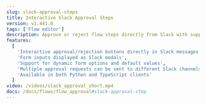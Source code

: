 ```yaml
---
slug: slack-approval-steps
title: Interactive Slack Approval Steps
version: v1.441.0
tags: ['Flow editor']
description: Approve or reject flow steps directly from Slack with support for form inputs
features:
  [
    'Interactive approval/rejection buttons directly in Slack messages',
    'Form inputs displayed as Slack modals',
    'Support for dynamic form options and default values',
    'Multiple approval requests can be sent to different Slack channels',
    'Available in both Python and TypeScript clients'
  ]
video: /videos/slack_approval_short.mp4
docs: /docs/flows/flow_approval#slack-approval-step
---
```

